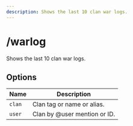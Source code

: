```yaml
---
description: Shows the last 10 clan war logs.
---
```


# /warlog

Shows the last 10 clan war logs.

## Options

| Name | Description |
|------|-------------|
| `clan` | Clan tag or name or alias. |
| `user` | Clan by @user mention or ID. |

